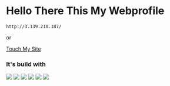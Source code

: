 # Hello There This My Webprofile

```
http://3.139.210.187/
```
or <br>

<!-- no whatsapp (085606020282) -->

<a href="http://3.139.210.187/">Touch My Site</a>

### It's build with 

![](https://img.shields.io/badge/HTML5-E34F26?style=for-the-badge&logo=html5&logoColor=white) ![](https://img.shields.io/badge/Sass-CC6699?style=for-the-badge&logo=sass&logoColor=white) ![](https://img.shields.io/badge/JavaScript-323330?style=for-the-badge&logo=javascript&logoColor=F7DF1E) ![](https://img.shields.io/badge/Django-092E20?style=for-the-badge&logo=django&logoColor=white) ![](https://img.shields.io/badge/Python-3776AB?style=for-the-badge&logo=python&logoColor=white) ![](https://img.shields.io/badge/Amazon_AWS-232F3E?style=for-the-badge&logo=amazon-aws&logoColor=white)
